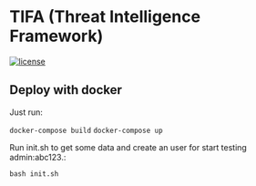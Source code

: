 TIFA (Threat Intelligence Framework)
==========

[![license](https://img.shields.io/aur/license/yaourt.svg?style=for-the-badge)][license]

[license]: https://github.com/hacklego/tifa/blob/master/LICENSE

## Deploy with docker
Just run:

`docker-compose build`
`docker-compose up`

Run init.sh to get some data and create an user for start testing admin:abc123.:

`bash init.sh`